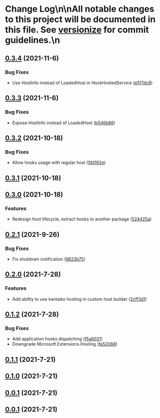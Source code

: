 # Change Log\n\nAll notable changes to this project will be documented in this file. See [versionize](https://github.com/saintedlama/versionize) for commit guidelines.\n
<a name="0.3.4"></a>
## [0.3.4](https://www.github.com/Kantaiko/Hosting/releases/tag/v0.3.4) (2021-11-6)

### Bug Fixes

* Use HostInfo instead of LoadedHost in HookHostedService ([e5f7dc8](https://www.github.com/Kantaiko/Hosting/commit/e5f7dc8a70a44007fa6d0035ff87f9c02c90558f))

<a name="0.3.3"></a>
## [0.3.3](https://www.github.com/Kantaiko/Hosting/releases/tag/v0.3.3) (2021-11-6)

### Bug Fixes

* Expose HostInfo instead of LoadedHost ([b546b86](https://www.github.com/Kantaiko/Hosting/commit/b546b86532ee5f9b95b7b4b7857157c52fe6cd41))

<a name="0.3.2"></a>
## [0.3.2](https://www.github.com/Kantaiko/Hosting/releases/tag/v0.3.2) (2021-10-18)

### Bug Fixes

* Allow hooks usage with regular host ([5fd192e](https://www.github.com/Kantaiko/Hosting/commit/5fd192e26ee6371b6fab6ec45ec7dd73c03137f3))

<a name="0.3.1"></a>
## [0.3.1](https://www.github.com/Kantaiko/Hosting/releases/tag/v0.3.1) (2021-10-18)

<a name="0.3.0"></a>
## [0.3.0](https://www.github.com/Kantaiko/Hosting/releases/tag/v0.3.0) (2021-10-18)

### Features

* Redesign host lifecycle, extract hooks to another package ([524425a](https://www.github.com/Kantaiko/Hosting/commit/524425ac42c48cb76a563d26ea9a4924d0ea89b9))

<a name="0.2.1"></a>
## [0.2.1](https://www.github.com/Kantaiko/Hosting/releases/tag/v0.2.1) (2021-9-26)

### Bug Fixes

* Fix shutdown notification ([9823b75](https://www.github.com/Kantaiko/Hosting/commit/9823b7544fb318fef563e0e955ed25f010ac2dbf))

<a name="0.2.0"></a>
## [0.2.0](https://www.github.com/Kantaiko/Hosting/releases/tag/v0.2.0) (2021-7-28)

### Features

* Add ability to use kantaiko hosting in custom host builder ([2cff3d1](https://www.github.com/Kantaiko/Hosting/commit/2cff3d1c7e1ab2190c895356cd9607a9808bae2d))

<a name="0.1.2"></a>
## [0.1.2](https://www.github.com/Kantaiko/Hosting/releases/tag/v0.1.2) (2021-7-28)

### Bug Fixes

* Add application hooks dispatching ([f5a6031](https://www.github.com/Kantaiko/Hosting/commit/f5a6031733d88a659441345f1653a1145726da80))
* Downgrade Microsoft.Extensions.Hosting ([fe52088](https://www.github.com/Kantaiko/Hosting/commit/fe520886e37abc040cb89efe5a24e20fd240cc71))

<a name="0.1.1"></a>
## [0.1.1](https://www.github.com/Kantaiko/Hosting/releases/tag/v0.1.1) (2021-7-21)

<a name="0.1.0"></a>
## [0.1.0](https://www.github.com/Kantaiko/Hosting/releases/tag/v0.1.0) (2021-7-21)

<a name="0.0.1"></a>
## [0.0.1](https://www.github.com/Kantaiko/Hosting/releases/tag/v0.0.1) (2021-7-21)

<a name="0.0.1"></a>
## [0.0.1](https://www.github.com/Kantaiko/Hosting/releases/tag/v0.0.1) (2021-7-21)

